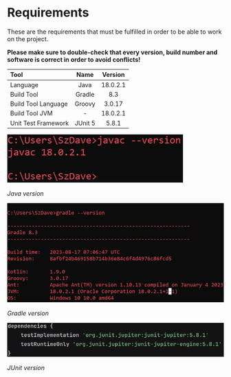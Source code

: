 # Requirements

These are the requirements that must be fulfilled in order to be able to work on the project.

**Please make sure to double-check that every version, build number and software is correct in order to avoid conflicts!**

| Tool                | Name    | Version  |
|:------------------- |:-------:|:--------:|
| Language            | Java    | 18.0.2.1 |
| Build Tool          | Gradle  | 8.3      |
| Build Tool Language | Groovy  | 3.0.17   |
| Build Tool JVM      | -       | 18.0.2.1 |
| Unit Test Framework | JUnit 5 | 5.8.1    |

![](imgs/java.png)

*Java version*

![](imgs/gradle.png)

*Gradle version*

![](imgs/junit.png)

*JUnit version*
